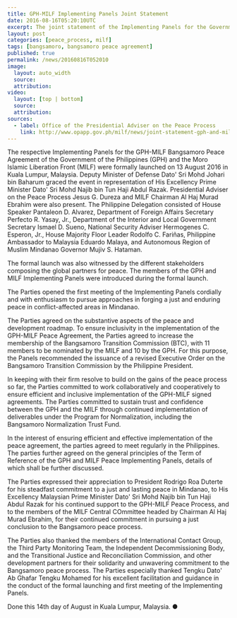 ```yaml
---
title: GPH-MILF Implementing Panels Joint Statement
date: 2016-08-16T05:20:10UTC
excerpt: The joint statement of the Implementing Panels for the Government of the Philippines and the Moro Islamic Liberation Front after the two-day talks held in Kuala Lumpur, Malaysia that started 13 August 2016.
layout: post
categories: [peace_process, milf]
tags: [bangsamoro, bangsamoro peace agreement]
published: true
permalink: /news/20160816T052010
image:
  layout: auto_width
  source: 
  attribution: 
video:
  layout: [top | bottom]
  source: 
  attribution: 
sources:
  - label: Office of the Presidential Adviser on the Peace Process
    link: http://www.opapp.gov.ph/milf/news/joint-statement-gph-and-milf-implementing-panels
---
```


The respective Implementing Panels for the GPH-MILF Bangsamoro Peace Agreement of the Government of the Philippines (GPH) and the Moro Islamic Liberation Front (MILF) were formally launched on 13 August 2016 in Kuala Lumpur, Malaysia. Deputy Minister of Defense Dato' Sri Mohd Johari bin Baharum graced the event in representation of His Excellency Prime Minister Dato' Sri Mohd Najib bin Tun Haji Abdul Razak. Presidential Adviser on the Peace Process Jesus G. Dureza and MILF Chairman Al Haj Murad Ebrahim were also present. The Philippine Delegation consisted of House Speaker Pantaleon D. Alvarez, Department of Foreign Affairs Secretary Perfecto R. Yasay, Jr., Department of the Interior and Local Government Secretary Ismael D. Sueno, National Security Adviser Hermogenes C. Esperon, Jr., House Majority Floor Leader Rodolfo C. Fariñas, Philippine Ambassador to Malaysia Eduardo Malaya, and Autonomous Region of Muslim Mindanao Governor Mujiv S. Hataman.

The formal launch was also witnessed by the different stakeholders composing the global partners for peace. The members of the GPH and MILF Implementing Panels were introduced during the formal launch.

The Parties opened the first meeting of the Implementing Panels cordially and with enthusiasm to pursue approaches in forging a just and enduring peace in conflict-affected areas in Mindanao.

The Parties agreed on the substantive aspects of the peace and development roadmap. To ensure inclusivity in the implementation of the GPH-MILF Peace Agreement, the Parties agreed to increase the membership of the Bangsamoro Transition Commission (BTC), with 11 members to be nominated by the MILF and 10 by the GPH. For this purpose, the Panels recommended the issuance of a revised Executive Order on the Bangsamoro Transition Commission by the Philippine President.

In keeping with their firm resolve to build on the gains of the peace process so far, the Parties committed to work collaboratively and cooperatively to ensure efficient and inclusive implementation of the GPH-MILF signed agreements. The Parties committed to sustain trust and confidence between the GPH and the MILF through continued implementation of deliverables under the Program for Normalization, including the Bangsamoro Normalization Trust Fund.

In the interest of ensuring efficient and effective implementation of the peace agreement, the parties agreed to meet regularly in the Philippines. The parties further agreed on the general principles of the Term of Reference of the GPH and MILF Peace Implementing Panels, details of which shall be further discussed.

The Parties expressed their appreciation to President Rodrigo Roa Duterte for his steadfast commitment to a just and lasting peace in Mindanao, to His Excellency Malaysian Prime Minister Dato' Sri Mohd Najib bin Tun Haji Abdul Razak for his continued support to the GPH-MILF Peace Process, and to the members of the MILF Central COmmittee headed by Chairman Al Haj Murad Ebrahim, for their continued commitment in pursuing a just conclusion to the Bangsamoro peace process.

The Parties also thanked the members of the International Contact Group, the Third Party Monitoring Team, the Independent Decommissioning Body, and the Transitional Justice and Reconciliation Commission, and other development partners for their solidarity and unwavering commitment to the Bangsamoro peace process. The Parties especially thanked Tengku Dato' Ab Ghafar Tengku Mohamed for his excellent facilitation and guidance in the conduct of the formal launching and first meeting of the Implementing Panels.

Done this 14th day of August in Kuala Lumpur, Malaysia.
&#x25cf;
